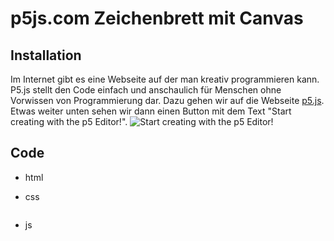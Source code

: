 # p5js.com Zeichenbrett mit Canvas

## Installation

Im Internet gibt es eine Webseite auf der man kreativ programmieren kann. P5.js stellt den Code einfach und anschaulich für Menschen ohne Vorwissen von Programmierung dar. Dazu gehen wir auf die Webseite [p5.js](https://p5js.org/). Etwas weiter unten sehen wir dann einen Button mit dem Text "Start creating with the p5 Editor!". ![Start creating with the p5 Editor!]()

## Code

- html

- css

```css

```

- js

```js

```
